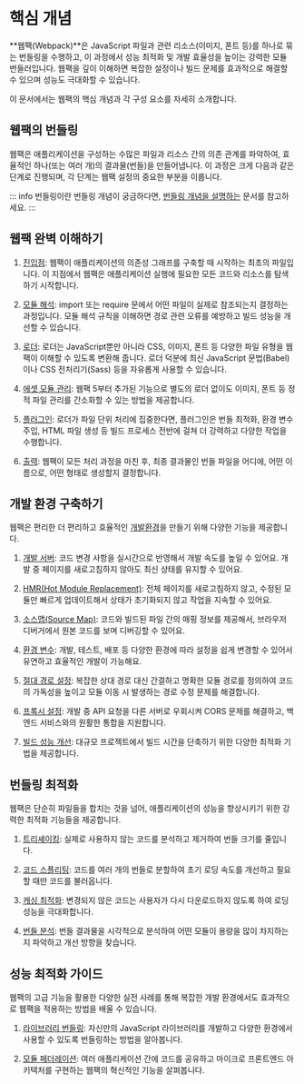 # 핵심 개념

**웹팩(Webpack)**은 JavaScript 파일과 관련 리소스(이미지, 폰트 등)를 하나로 묶는 번들링을 수행하고, 이 과정에서 성능 최적화 및 개발 효율성을 높이는 강력한 모듈 번들러입니다. 웹팩을 깊이 이해하면 복잡한 설정이나 빌드 문제를 효과적으로 해결할 수 있으며 성능도 극대화할 수 있습니다.

이 문서에서는 웹팩의 핵심 개념과 각 구성 요소를 자세히 소개합니다.

## 웹팩의 번들링

웹팩은 애플리케이션을 구성하는 수많은 파일과 리소스 간의 의존 관계를 파악하여, 효율적인 하나(또는 여러 개)의 결과물(번들)을 만들어냅니다. 
이 과정은 크게 다음과 같은 단계로 진행되며, 각 단계는 웹팩 설정의 중요한 부분을 이룹니다.

::: info 번들링이란
번들링 개념이 궁금하다면, [번들링 개념을 설명하는](/overview) 문서를 참고하세요.
:::

## 웹팩 완벽 이해하기

1. [진입점](../reference/entry): 웹팩이 애플리케이션의 의존성 그래프를 구축할 때 시작하는 최초의 파일입니다. 이 지점에서 웹팩은 애플리케이션 실행에 필요한 모든 코드와 리소스를 탐색하기 시작합니다.


2. [모듈 해석](../reference/resolution): import 또는 require 문에서 어떤 파일이 실제로 참조되는지 결정하는 과정입니다. 모듈 해석 규칙을 이해하면 경로 관련 오류를 예방하고 빌드 성능을 개선할 수 있습니다.

3. [로더](../reference/loader): 로더는 JavaScript뿐만 아니라 CSS, 이미지, 폰트 등 다양한 파일 유형을 웹팩이 이해할 수 있도록 변환해 줍니다. 로더 덕분에 최신 JavaScript 문법(Babel)이나 CSS 전처리기(Sass) 등을 자유롭게 사용할 수 있습니다.

4. [에셋 모듈 관리](../reference/asset-modules): 웹팩 5부터 추가된 기능으로 별도의 로더 없이도 이미지, 폰트 등 정적 파일 관리를 간소화할 수 있는 방법을 제공합니다.

5. [플러그인](../reference/plugin): 로더가 파일 단위 처리에 집중한다면, 플러그인은 번들 최적화, 환경 변수 주입, HTML 파일 생성 등 빌드 프로세스 전반에 걸쳐 더 강력하고 다양한 작업을 수행합니다.

6. [출력](../reference/output): 웹팩이 모든 처리 과정을 마친 후, 최종 결과물인 번들 파일을 어디에, 어떤 이름으로, 어떤 형태로 생성할지 결정합니다.

## 개발 환경 구축하기

웹팩은 편리한 더 편리하고 효율적인 [개발환경](../reference/dev/overview)을 만들기 위해 다양한 기능을 제공합니다.

1. [개발 서버](../reference/dev/dev-server): 코드 변경 사항을 실시간으로 반영해서 개발 속도를 높일 수 있어요. 개발 중 페이지를 새로고침하지 않아도 최신 상태를 유지할 수 있어요.

2. [HMR(Hot Module Replacement)](../reference/dev/hmr): 전체 페이지를 새로고침하지 않고, 수정된 모듈만 빠르게 업데이트해서 상태가 초기화되지 않고 작업을 지속할 수 있어요.

3. [소스맵(Source Map)](../reference/dev/source-map): 코드와 빌드된 파일 간의 매핑 정보를 제공해서, 브라우저 디버거에서 원본 코드를 보며 디버깅할 수 있어요.

4. [환경 변수](../reference/dev/env-variable): 개발, 테스트, 배포 등 다양한 환경에 따라 설정을 쉽게 변경할 수 있어서 유연하고 효율적인 개발이 가능해요.

5. [절대 경로 설정](../reference/alias): 복잡한 상대 경로 대신 간결하고 명확한 모듈 경로를 정의하여 코드의 가독성을 높이고 모듈 이동 시 발생하는 경로 수정 문제를 해결합니다.

6. [프록시 설정](../reference/dev/proxy): 개발 중 API 요청을 다른 서버로 우회시켜 CORS 문제를 해결하고, 백엔드 서비스와의 원활한 통합을 지원합니다.

7. [빌드 성능 개선](../reference/dev/build-performance): 대규모 프로젝트에서 빌드 시간을 단축하기 위한 다양한 최적화 기법을 제공합니다.

## 번들링 최적화

웹팩은 단순히 파일들을 합치는 것을 넘어, 애플리케이션의 성능을 향상시키기 위한 강력한 최적화 기능들을 제공합니다. 

1. [트리셰이킹](../reference/optimization/tree-shaking): 실제로 사용하지 않는 코드를 분석하고 제거하여 번들 크기를 줄입니다.

2. [코드 스플리팅](../reference/optimization/code-splitting): 코드를 여러 개의 번들로 분할하여 초기 로딩 속도를 개선하고 필요할 때만 코드를 불러옵니다.

3. [캐싱 최적화](../reference/optimization/caching): 변경되지 않은 코드는 사용자가 다시 다운로드하지 않도록 하여 로딩 성능을 극대화합니다.

4. [번들 분석](../reference/optimization/bundle-analysis): 번들 결과물을 시각적으로 분석하여 어떤 모듈이 용량을 많이 차지하는지 파악하고 개선 방향을 찾습니다.

## 성능 최적화 가이드

웹팩의 고급 기능을 활용한 다양한 실전 사례를 통해 복잡한 개발 환경에서도 효과적으로 웹팩을 적용하는 방법을 배울 수 있습니다.

1. [라이브러리 번들링](../reference/advanced/library): 자신만의 JavaScript 라이브러리를 개발하고 다양한 환경에서 사용할 수 있도록 번들링하는 방법을 알아봅니다.

2. [모듈 페더레이션](../reference/advanced/micro-frontend): 여러 애플리케이션 간에 코드를 공유하고 마이크로 프론트엔드 아키텍처를 구현하는 웹팩의 혁신적인 기능을 살펴봅니다.

